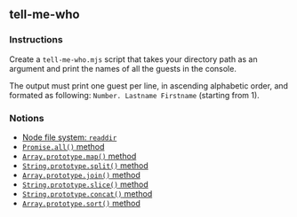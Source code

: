 ## tell-me-who

### Instructions

Create a `tell-me-who.mjs` script that takes your directory path as an argument
and print the names of all the guests in the
console.

The output must print one guest per line, in ascending alphabetic order, and
formated as following: `Number. Lastname Firstname` (starting from 1).

### Notions

- [Node file system: `readdir`](https://nodejs.org/api/fs.html#fs_fspromises_readdir_path_options)
- [`Promise.all()` method](https://developer.mozilla.org/en-US/docs/Web/JavaScript/Reference/Global_Objects/Promise/all)
- [`Array.prototype.map()` method](https://developer.mozilla.org/en-US/docs/Web/JavaScript/Reference/Global_Objects/Array/map)
- [`String.prototype.split()` method](https://developer.mozilla.org/en-US/docs/Web/JavaScript/Reference/Global_Objects/String/split)
- [`Array.prototype.join()` method](https://developer.mozilla.org/en-US/docs/Web/JavaScript/Reference/Global_Objects/Array/join)
- [`String.prototype.slice()` method](https://developer.mozilla.org/en-US/docs/Web/JavaScript/Reference/Global_Objects/String/slice)
- [`String.prototype.concat()` method](https://developer.mozilla.org/en-US/docs/Web/JavaScript/Reference/Global_Objects/String/concat)
- [`Array.prototype.sort()` method](https://developer.mozilla.org/en-US/docs/Web/JavaScript/Reference/Global_Objects/Array/sort)

